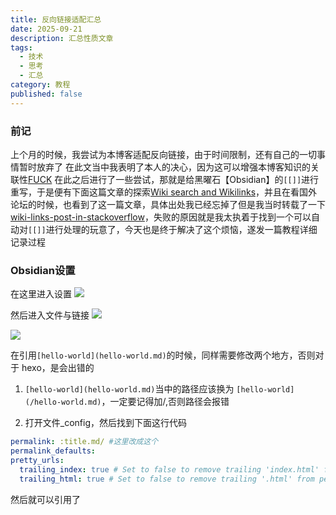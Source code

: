 ```yaml
---
title: 反向链接适配汇总
date: 2025-09-21
description: 汇总性质文章
tags:
  - 技术
  - 思考
  - 汇总
category: 教程
published: false
---
```

### 前记
上个月的时候，我尝试为本博客适配反向链接，由于时间限制，还有自己的一切事情暂时放弃了
在此文当中我表明了本人的决心，因为这可以增强本博客知识的关联性[FUCK](/FUCK.md)
在此之后进行了一些尝试，那就是给黑曜石【Obsidian】的`[[]]`进行重写，于是便有下面这篇文章的探索[Wiki search and Wikilinks](/Wiki%20search%20and%20Wikilinks.md)，并且在看国外论坛的时候，也看到了这一篇文章，具体出处我已经忘掉了但是我当时转载了一下[wiki-links-post-in-stackoverflow](/wiki-links-post-in-stackoverflow.md)，失败的原因就是我太执着于找到一个可以自动对`[[]]`进行处理的玩意了，今天也是终于解决了这个烦恼，遂发一篇教程详细记录过程
### Obsidian设置
在这里进入设置
![](https://image.342191.xyz/file/AgACAgUAAyEGAASrPZpLAAMiaND9mZeyE1rSLuC9qm4bk8CVkUIAAtvDMRvs24hWWsNiqP50jfwBAAMCAAN4AAM2BA.png)

然后进入文件与链接
![](https://image.342191.xyz/file/AgACAgUAAyEGAASrPZpLAAMjaNEJKkNjLz6aLz5GHYm0jV3dTwsAAu_DMRvs24hWXzYwz3tgtp8BAAMCAAN5AAM2BA.png)

![](https://image.342191.xyz/file/AgACAgUAAyEGAASrPZpLAAMkaNEJaFNtz4NDiCFK2B_L9wjMZ8gAAvHDMRvs24hWWuUI1FN1FNsBAAMCAAN5AAM2BA.png)

在引用`[hello-world](hello-world.md)`的时候，同样需要修改两个地方，否则对于 hexo，是会出错的
1. `[hello-world](hello-world.md)`当中的路径应该换为 `[hello-world](/hello-world.md)`，一定要记得加/,否则路径会报错

2. 打开文件_config，然后找到下面这行代码
```yml
permalink: :title.md/ #这里改成这个
permalink_defaults:
pretty_urls:
  trailing_index: true # Set to false to remove trailing 'index.html' from permalinks
  trailing_html: true # Set to false to remove trailing '.html' from permalinks
```
然后就可以引用了